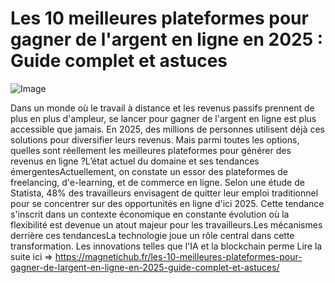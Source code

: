 # Les 10 meilleures plateformes pour gagner de l'argent en ligne en 2025 : Guide complet et astuces

![Image](https://images.pexels.com/photos/31916807/pexels-photo-31916807.jpeg?auto=compress&cs=tinysrgb&h=650&w=940)

Dans un monde où le travail à distance et les revenus passifs prennent de plus en plus d'ampleur, se lancer pour gagner de l'argent en ligne est plus accessible que jamais. En 2025, des millions de personnes utilisent déjà ces solutions pour diversifier leurs revenus. Mais parmi toutes les options, quelles sont réellement les meilleures plateformes pour générer des revenus en ligne ?L’état actuel du domaine et ses tendances émergentesActuellement, on constate un essor des plateformes de freelancing, d'e-learning, et de commerce en ligne. Selon une étude de Statista, 48% des travailleurs envisagent de quitter leur emploi traditionnel pour se concentrer sur des opportunités en ligne d'ici 2025. Cette tendance s'inscrit dans un contexte économique en constante évolution où la flexibilité est devenue un atout majeur pour les travailleurs.Les mécanismes derrière ces tendancesLa technologie joue un rôle central dans cette transformation. Les innovations telles que l'IA et la blockchain perme Lire la suite ici => https://magnetichub.fr/les-10-meilleures-plateformes-pour-gagner-de-largent-en-ligne-en-2025-guide-complet-et-astuces/
